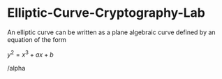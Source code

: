 # Elliptic-Curve-Cryptography-Lab

An elliptic curve can be written as a plane algebraic curve defined by an equation of the form

$y^2 = x^3 + ax + b$

/alpha